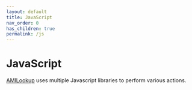 ```yaml
---
layout: default
title: JavaScript
nav_order: 0
has_children: true
permalink: /js
---
```

# JavaScript

[AMILookup](https://amilookup.com) uses multiple Javascript libraries to perform various actions. 

